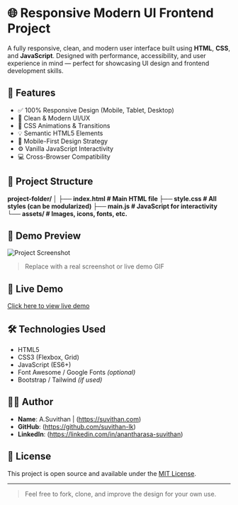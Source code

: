 # 🌐 Responsive Modern UI Frontend Project

A fully responsive, clean, and modern user interface built using **HTML**, **CSS**, and **JavaScript**. Designed with performance, accessibility, and user experience in mind — perfect for showcasing UI design and frontend development skills.

## 🚀 Features

- ✅ 100% Responsive Design (Mobile, Tablet, Desktop)
- 🎨 Clean & Modern UI/UX
- 🌈 CSS Animations & Transitions
- 💡 Semantic HTML5 Elements
- 📱 Mobile-First Design Strategy
- ⚙️ Vanilla JavaScript Interactivity
- 💻 Cross-Browser Compatibility

## 📂 Project Structure

**project-folder/
│
├── index.html # Main HTML file
├── style.css # All styles (can be modularized)
├── main.js # JavaScript for interactivity
└── assets/ # Images, icons, fonts, etc.**


## 📸 Demo Preview

![Project Screenshot](assets/screenshot.png)

> Replace with a real screenshot or live demo GIF

## 🔗 Live Demo

[Click here to view live demo](https://your-live-demo-link.com)

## 🛠️ Technologies Used

- HTML5
- CSS3 (Flexbox, Grid)
- JavaScript (ES6+)
- Font Awesome / Google Fonts *(optional)*
- Bootstrap / Tailwind *(if used)*

## 🧑‍💻 Author

- **Name**: A.Suvithan  |  (https://suvithan.com)
- **GitHub**: (https://github.com/suvithan-lk)
- **LinkedIn**: (https://linkedin.com/in/anantharasa-suvithan)

## 📄 License

This project is open source and available under the [MIT License](LICENSE).

---

> Feel free to fork, clone, and improve the design for your own use.



